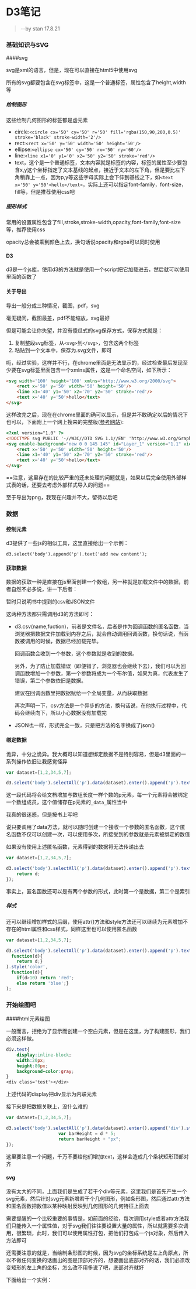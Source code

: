 # D3笔记

>   --by stan 17.8.21



### 基础知识与SVG

####svg

svg是xml的语言，但是，现在可以直接在html5中使用svg

所有的svg都要包含在svg标签中，这是一个普通标签，属性包含了height,width等

##### 绘制图形

这些绘制几何图形的标签都是虚元素

-   circle:`<circle cx='50' cy='50' r='50' fill='rgba(150,90,200,0.5)' stroke='black' stroke-width='2'/>`
-   rect:`<rect x='50' y='50' width='50' height='50'/>`
-   ellipse:`<ellipse cx='50' cy='50' rx='50' ry='60'/>`
-   line:`<line x1='0' y1='0' x2='50' y2='50' stroke='red'/>`
-   text，这个是一个普通标签，文本内容就是标签的内容，标签的属性至少要包含x,y这个坐标指定了文本基线的起点，接近于文本的左下角，但是要比左下角稍靠上一点，因为p,y等这些字母实际上会下伸到基线之下，如`<text x='50' y='50'>hello</text>`，实际上还可以指定font-family，font-size，fill等，但是推荐使用css吧

##### 图形样式

常用的设置属性包含了fill,stroke,stroke-width,opacity,font-family,font-size等，推荐使用css

opacity总会被乘到颜色上去，换句话说opacity和rgba可以同时使用

#### D3

d3是一个js库，使用d3的方法就是使用一个script把它加载进去，然后就可以使用里面的函数了

#### 关于导出

导出一般分成三种情况，截图，pdf，svg

毫无疑问，截图最差，pdf不能缩放，svg最好

但是可能会让你失望，并没有傻瓜式的svg保存方式，保存方式就是：

1.  复制整段svg标签，从`<svg>`到`</svg>`，包含这两个标签
2.  粘贴到一个文本中，保存为.svg文件，即可

呃，经过实验，这样并不行，在chrome里面是无法显示的，经过检查最后发现至少要在svg标签里面包含一个xmlns属性，这是一个命名空间，如下所示：

~~~html
<svg width='100' height='100' xmlns="http://www.w3.org/2000/svg">
    <rect x='50' y='50' width='50' height='50'/>
    <line x1='40' y1='50' x2='70' y2='50' stroke='red'/>
	<text x='40' y='50'>hello</text>
</svg>
~~~

这样改完之后，现在在chrome里面的确可以显示，但是并不敢确定以后的情况下也可以，下面附上一个网上搜来的完整版([参考网站](http://www.w3cplus.com/html5/svg-file-structure.html)):

~~~html
<?xml version="1.0" ?>
<!DOCTYPE svg PUBLIC '-//W3C//DTD SVG 1.1//EN' 'http://www.w3.org/Graphics/SVG/1.1/DTD/svg11.dtd'>
<svg enable-background="new 0 0 145 145" id="Layer_1" version="1.1" viewBox="0 0 145 145" xml:space="preserve" xmlns="http://www.w3.org/2000/svg" xmlns:xlink="http://www.w3.org/1999/xlink"> 
	<rect x='50' y='50' width='50' height='50'/>
    <line x1='40' y1='50' x2='70' y2='50' stroke='red'/>
	<text x='40' y='50'>hello</text>
</svg>
~~~

==注意，这里存在的比较严重的还未处理的问题就是，如果以后完全使用外部样式表的话，还要去考虑外部样式导入的问题==

至于导出为png，我现在兴趣并不大，留待以后吧

### 数据

#### 控制元素

d3提供了一些js的相似工具，这里直接给出一个示例：

`d3.select('body').append('p').text('add new content');`

#### 获取数据

数据的获取一种是直接在js里面创建一个数组，另一种就是加载文件中的数据，前者自然不必多说，讲一下后者：

暂时只说明书中提到的csv和JSON文件

这两种方法都只需调用d3的方法即可：

-   d3.csv(name,fuction)，前者是文件名，后者是作为回调函数的匿名函数，当浏览器把数据文件加载到内存之后，就会自动调用回调函数，换句话说，当函数被调用的时候，数据已经加载完毕。

    回调函数会收到一个参数，这个参数就是收到的数据。

    另外，为了防止加载错误（即便错了，浏览器也会继续下去），我们可以为回调函数增加一个参数，第一个参数将成为一个布尔值，如果为真，代表发生了错误，第二个参数依旧是数据。

    建议在回调函数里把数据赋给一个全局变量，从而获取数据

    再次声明一下，csv方法是一个异步的方法，换句话说，在他执行过程中，代码会继续向下，所以小心数据没有加载完

-   JSON也一样，形式完全一致，只是把方法的名字换成了json()

#### 绑定数据

诡异，十分之诡异。我大概可以知道想绑定数据不是特别容易，但是d3里面的一系列操作依旧让我感觉怪异

~~~javascript
var dataset=[1,2,34,5,7];

d3.select('body').selectAll('p').data(dataset).enter().append('p').text('what the fuck');

~~~

这一段代码将会给文档增加与数组长度一样个数的p元素，每一个元素将会被绑定一个数组成员，这个值储存在p元素的`_data_`属性当中



我真的很迷惑，但是按书上写吧



说只要调用了data方法，就可以随时创建一个接收一个参数的匿名函数，这个匿名函数不仅可以创建一次，可以使用多次，所接受到的参数就是元素被绑定的数值

如果没有使用上述匿名函数，元素得到的数据将无法传递出去

~~~javascript
var dataset=[1,2,34,5,7];

d3.select('body').selectAll('p').data(dataset).enter().append('p').text(function(d){
    return d;
});
~~~

事实上，匿名函数还可以是有两个参数的形式，此时第一个是数据，第二个是索引

##### 样式

还可以继续增加样式的后缀，使用attr()方法和style方法还可以继续为元素增加不存在的html属性和css样式，同样这里也可以使用匿名函数

~~~javascript
var dataset=[1,2,34,5,7];

d3.select('body').selectAll('p').data(dataset).enter().append('p').text(
  function(d){
    return d;}
).style('color',
  function(d){
	if(d>10) return 'red';
	else return 'blue';}
);
~~~



### 开始绘图吧

####html元素绘图

一般而言，拒绝为了显示而创建一个空白元素，但是在这里，为了构建图形，我们必须这样做。

~~~css
div.test{
    display:inline-block;
    width:20px;
    height:80px;
    background-color:gray;
}
<div class='test'></div>
~~~

上述代码的display把div显示为内联元素

接下来是把数据关联上，没什么难的

~~~javascript
var dataset=[1,2,34,5,7];

d3.select('body').selectAll('p').data(dataset).enter().append('div').style('height',function(d) {
					var barHeight = d * 5;
					return barHeight + "px";
});
~~~

这里要注意一个问题，千万不要给他们增加text，这样会造成几个条状矩形顶部对齐

#### svg

没有太大的不同，上面我们是生成了若干个div等元素，这里我们是首先产生一个svg元素，然后针对svg元素新增若干个几何图形，例如条形图，然后通过attr方法和匿名函数把数值以某种映射反映到几何图形的几何特征上面去

需要提醒的一个比较重要的事情是，如前面的经验，每次调用style或者attr方法我们只能传入一个属性值，对于svg我们往往要设置大量的属性，所以就需要多次调用，很繁琐，此时，我们可以使用属性打包，把他们打包成一个js对象，然后传入方法即可

还需要注意的就是，当绘制条形图的时候，因为svg的坐标系统是左上角原点，所以不做任何变换的话画出的图是顶部对齐的，想要画出底部对齐的话，我们必须改变矩形的左上角的坐标，怎么改不用多说了吧，底部对齐就好

下面给出一个实例：

~~~javascript

~~~



